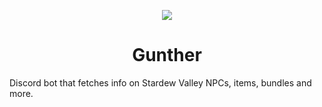 <p align="center">
  <img src="https://stardewcommunitywiki.com/mediawiki/images/3/3d/Gunther.png"></img>
</p>

<h1 align="center">Gunther</h1>

Discord bot that fetches info on Stardew Valley NPCs, items, bundles and more.
